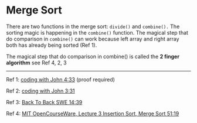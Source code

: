 # Merge Sort

There are two functions in the merge sort: `divide()` and `combine().` The sorting magic is happening in the `combine()` function.  The magical step that do comparison in `combine()` can work because left array and right array both has already being sorted (Ref 1).

The magical step that do comparison in combine() is called the **2 finger algorithm** see Ref 4, 2, 3

---

Ref 1:  [coding with John 4:33](https://youtu.be/bOk35XmHPKs?t=273) (proof required)

Ref 2:  [coding with John 3:31](https://www.youtube.com/watch?v=bOk35XmHPKs&t=215s) 

Ref 3: [Back To Back SWE 14:39](https://youtu.be/alJswNJ4P3U?t=879)

Ref 4: [MIT OpenCourseWare, Lecture 3 Insertion Sort, Merge Sort 51:19](https://youtu.be/Kg4bqzAqRBM?t=1770)



  

